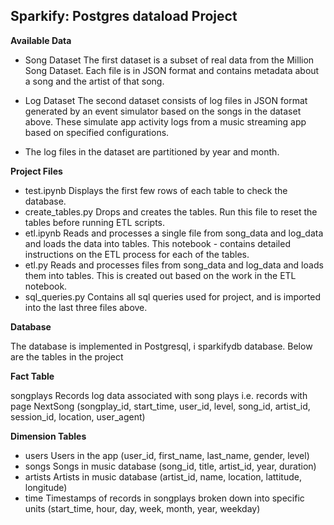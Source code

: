 ## Sparkify: Postgres dataload Project ##


**Available Data**

- Song Dataset The first dataset is a subset of real data from the Million Song Dataset. Each file is in JSON format and contains metadata about a song and the artist of that song.

- Log Dataset The second dataset consists of log files in JSON format generated by an event simulator based on the songs in the dataset above. These simulate app activity logs from a music streaming app based on specified configurations.

- The log files in the dataset are partitioned by year and month.

**Project Files**

- test.ipynb Displays the first few rows of each table to check the database.
- create_tables.py Drops and creates the tables. Run this file to reset the tables before running ETL scripts.
- etl.ipynb Reads and processes a single file from song_data and log_data and loads the data into tables. This notebook - contains detailed instructions on the ETL process for each of the tables.
- etl.py Reads and processes files from song_data and log_data and loads them into tables. This is created out based on the work in the ETL notebook.
- sql_queries.py Contains all sql queries used for project, and is imported into the last three files above.

**Database**

The database is implemented in Postgresql, i sparkifydb database. Below are the tables in the project

**Fact Table**

songplays Records log data associated with song plays i.e. records with page NextSong (songplay_id, start_time, user_id, level, song_id, artist_id, session_id, location, user_agent)

**Dimension Tables**

- users Users in the app (user_id, first_name, last_name, gender, level)
- songs Songs in music database (song_id, title, artist_id, year, duration)
- artists Artists in music database (artist_id, name, location, lattitude, longitude)
- time Timestamps of records in songplays broken down into specific units (start_time, hour, day, week, month, year, weekday)
